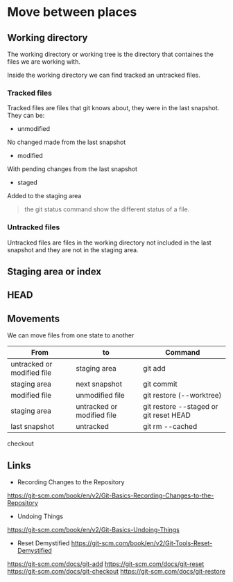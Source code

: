 # Move between places

## Working directory

The working directory or working tree is the directory that containes the files we are working with.

Inside the working directory we can find tracked an untracked files.

### Tracked files

Tracked files are files that git knows about, they were in the last snapshot. They can be:

- unmodified

No changed made from the last snapshot

- modified

With pending changes from the last snapshot

- staged

Added to the staging area

> the git status command show the different status of a file.

### Untracked files

Untracked files are files in the working directory not included in the last snapshot and they are not in the staging area.

## Staging area or index

## HEAD

## Movements

We can move files from one state to another

| From                       | to                         | Command                                |
|----------------------------|----------------------------|----------------------------------------|
| untracked or modified file | staging area               | git add                                |
| staging area               | next snapshot              | git commit                             |
| modified file              | unmodified file            | git restore (--worktree)               |
| staging area               | untracked or modified file | git restore --staged or git reset HEAD |
| last snapshot              | untracked                  | git rm --cached                        |

checkout

## Links

- Recording Changes to the Repository

<https://git-scm.com/book/en/v2/Git-Basics-Recording-Changes-to-the-Repository>

- Undoing Things

<https://git-scm.com/book/en/v2/Git-Basics-Undoing-Things>

- Reset Demystified
<https://git-scm.com/book/en/v2/Git-Tools-Reset-Demystified>

<https://git-scm.com/docs/git-add>
<https://git-scm.com/docs/git-reset>
<https://git-scm.com/docs/git-checkout>
<https://git-scm.com/docs/git-restore>
